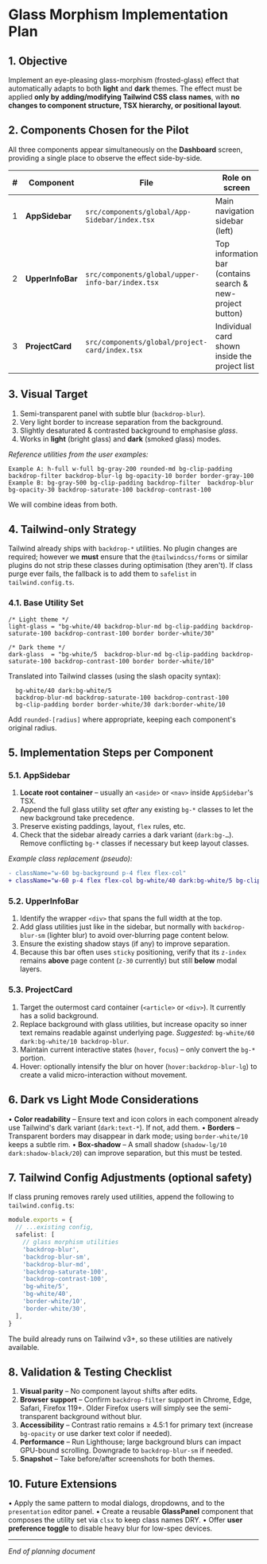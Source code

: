 # Glass Morphism Implementation Plan

## 1. Objective
Implement an eye-pleasing glass-morphism (frosted-glass) effect that automatically adapts to both **light** and **dark** themes. The effect must be applied **only by adding/modifying Tailwind CSS class names**, with **no changes to component structure, TSX hierarchy, or positional layout**.

## 2. Components Chosen for the Pilot
All three components appear simultaneously on the **Dashboard** screen, providing a single place to observe the effect side-by-side.

| # | Component | File | Role on screen |
|---|-----------|------|----------------|
| 1 | **AppSidebar** | `src/components/global/App-Sidebar/index.tsx` | Main navigation sidebar (left) |
| 2 | **UpperInfoBar** | `src/components/global/upper-info-bar/index.tsx` | Top information bar (contains search & new-project button) |
| 3 | **ProjectCard** | `src/components/global/project-card/index.tsx` | Individual card shown inside the project list |

## 3. Visual Target
1. Semi-transparent panel with subtle blur (`backdrop-blur`).
2. Very light border to increase separation from the background.
3. Slightly desaturated & contrasted background to emphasise *glass*.
4. Works in **light** (bright glass) and **dark** (smoked glass) modes.

*Reference utilities from the user examples:*
```
Example A: h-full w-full bg-gray-200 rounded-md bg-clip-padding backdrop-filter backdrop-blur-lg bg-opacity-10 border border-gray-100
Example B: bg-gray-500 bg-clip-padding backdrop-filter  backdrop-blur bg-opacity-30 backdrop-saturate-100 backdrop-contrast-100
```
We will combine ideas from both.

## 4. Tailwind-only Strategy
Tailwind already ships with `backdrop-*` utilities. No plugin changes are required; however we **must** ensure that the `@tailwindcss/forms` or similar plugins do not strip these classes during optimisation (they aren't).  If class purge ever fails, the fallback is to add them to `safelist` in `tailwind.config.ts`.

### 4.1. Base Utility Set
```
/* Light theme */
light-glass = "bg-white/40 backdrop-blur-md bg-clip-padding backdrop-saturate-100 backdrop-contrast-100 border border-white/30"

/* Dark theme */
dark-glass  = "bg-white/5  backdrop-blur-md bg-clip-padding backdrop-saturate-100 backdrop-contrast-100 border border-white/10"
```
Translated into Tailwind classes (using the slash opacity syntax):
```
  bg-white/40 dark:bg-white/5
  backdrop-blur-md backdrop-saturate-100 backdrop-contrast-100
  bg-clip-padding border border-white/30 dark:border-white/10
```
Add `rounded-[radius]` where appropriate, keeping each component's original radius.

## 5. Implementation Steps per Component

### 5.1. AppSidebar
1. **Locate root container** – usually an `<aside>` or `<nav>` inside `AppSidebar`'s TSX.
2. Append the full glass utility set *after* any existing `bg-*` classes to let the new background take precedence.
3. Preserve existing paddings, layout, `flex` rules, etc.
4. Check that the sidebar already carries a dark variant (`dark:bg-…`). Remove conflicting `bg-*` classes if necessary but keep layout classes.

*Example class replacement (pseudo):*
```diff
- className="w-60 bg-background p-4 flex flex-col"
+ className="w-60 p-4 flex flex-col bg-white/40 dark:bg-white/5 bg-clip-padding backdrop-blur-md backdrop-saturate-100 backdrop-contrast-100 border border-white/30 dark:border-white/10"
```

### 5.2. UpperInfoBar
1. Identify the wrapper `<div>` that spans the full width at the top.
2. Add glass utilities just like in the sidebar, but normally with `backdrop-blur-sm` (lighter blur) to avoid over-blurring page content below.
3. Ensure the existing shadow stays (if any) to improve separation.
4. Because this bar often uses `sticky` positioning, verify that its `z-index` remains **above** page content (`z-30` currently) but still **below** modal layers.

### 5.3. ProjectCard
1. Target the outermost card container (`<article>` or `<div>`). It currently has a solid background.
2. Replace background with glass utilities, but increase opacity so inner text remains readable against underlying page.
   *Suggested*: `bg-white/60 dark:bg-white/10 backdrop-blur`.
3. Maintain current interactive states (`hover`, `focus`) – only convert the `bg-*` portion.
4. Hover: optionally intensify the blur on hover (`hover:backdrop-blur-lg`) to create a valid micro-interaction without movement.

## 6. Dark vs Light Mode Considerations
• **Color readability** – Ensure text and icon colors in each component already use Tailwind's dark variant (`dark:text-*`). If not, add them.
• **Borders** – Transparent borders may disappear in dark mode; using `border-white/10` keeps a subtle rim.
• **Box-shadow** – A small shadow (`shadow-lg/10 dark:shadow-black/20`) can improve separation, but this must be tested.

## 7. Tailwind Config Adjustments (optional safety)
If class pruning removes rarely used utilities, append the following to `tailwind.config.ts`:
```ts
module.exports = {
  // ...existing config,
  safelist: [
    // glass morphism utilities
    'backdrop-blur',
    'backdrop-blur-sm',
    'backdrop-blur-md',
    'backdrop-saturate-100',
    'backdrop-contrast-100',
    'bg-white/5',
    'bg-white/40',
    'border-white/10',
    'border-white/30',
  ],
}
```
The build already runs on Tailwind v3+, so these utilities are natively available.

## 8. Validation & Testing Checklist
1. **Visual parity** – No component layout shifts after edits.
2. **Browser support** – Confirm `backdrop-filter` support in Chrome, Edge, Safari, Firefox 119+. Older Firefox users will simply see the semi-transparent background without blur.
3. **Accessibility** – Contrast ratio remains ≥ 4.5:1 for primary text (increase `bg-opacity` or use darker text color if needed).
4. **Performance** – Run Lighthouse; large background blurs can impact GPU-bound scrolling. Downgrade to `backdrop-blur-sm` if needed.
5. **Snapshot** – Take before/after screenshots for both themes.



## 10. Future Extensions
• Apply the same pattern to modal dialogs, dropdowns, and to the `presentation` editor panel.
• Create a reusable **GlassPanel** component that composes the utility set via `clsx` to keep class names DRY.
• Offer **user preference toggle** to disable heavy blur for low-spec devices.

---
*End of planning document* 